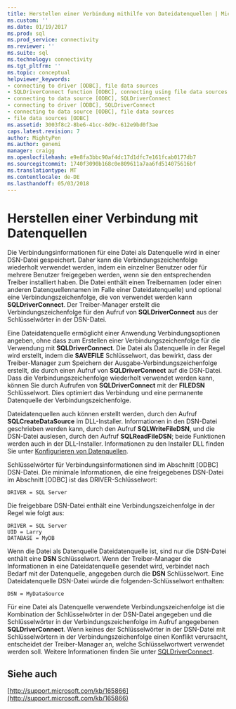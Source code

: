 ```yaml
---
title: Herstellen einer Verbindung mithilfe von Dateidatenquellen | Microsoft Docs
ms.custom: ''
ms.date: 01/19/2017
ms.prod: sql
ms.prod_service: connectivity
ms.reviewer: ''
ms.suite: sql
ms.technology: connectivity
ms.tgt_pltfrm: ''
ms.topic: conceptual
helpviewer_keywords:
- connecting to driver [ODBC], file data sources
- SQLDriverConnect function [ODBC], connecting using file data sources
- connecting to data source [ODBC], SQLDriverConnect
- connecting to driver [ODBC], SQLDriverConnect
- connecting to data source [ODBC], file data sources
- file data sources [ODBC]
ms.assetid: 3003f8c2-8be6-41cc-8d9c-612e9bd0f3ae
caps.latest.revision: 7
author: MightyPen
ms.author: genemi
manager: craigg
ms.openlocfilehash: e9e8fa3bbc90af4dc17d1dfc7e161fcab0177db7
ms.sourcegitcommit: 1740f3090b168c0e809611a7aa6fd514075616bf
ms.translationtype: MT
ms.contentlocale: de-DE
ms.lasthandoff: 05/03/2018
---
```

# <a name="connecting-using-file-data-sources"></a>Herstellen einer Verbindung mit Datenquellen
Die Verbindungsinformationen für eine Datei als Datenquelle wird in einer DSN-Datei gespeichert. Daher kann die Verbindungszeichenfolge wiederholt verwendet werden, indem ein einzelner Benutzer oder für mehrere Benutzer freigegeben werden, wenn sie den entsprechenden Treiber installiert haben. Die Datei enthält einen Treibernamen (oder einen anderen Datenquellennamen im Falle einer Dateidatenquelle) und optional eine Verbindungszeichenfolge, die von verwendet werden kann **SQLDriverConnect**. Der Treiber-Manager erstellt die Verbindungszeichenfolge für den Aufruf von **SQLDriverConnect** aus der Schlüsselwörter in der DSN-Datei.  
  
 Eine Dateidatenquelle ermöglicht einer Anwendung Verbindungsoptionen angeben, ohne dass zum Erstellen einer Verbindungszeichenfolge für die Verwendung mit **SQLDriverConnect**. Die Datei als Datenquelle in der Regel wird erstellt, indem die **SAVEFILE** Schlüsselwort, das bewirkt, dass der Treiber-Manager zum Speichern der Ausgabe-Verbindungszeichenfolge erstellt, die durch einen Aufruf von **SQLDriverConnect** auf die DSN-Datei. Dass die Verbindungszeichenfolge wiederholt verwendet werden kann, können Sie durch Aufrufen von **SQLDriverConnect** mit der **FILEDSN** Schlüsselwort. Dies optimiert das Verbindung und eine permanente Datenquelle der Verbindungszeichenfolge.  
  
 Dateidatenquellen auch können erstellt werden, durch den Aufruf **SQLCreateDataSource** im DLL-Installer. Informationen in den DSN-Datei geschrieben werden kann, durch den Aufruf **SQLWriteFileDSN**, und die DSN-Datei auslesen, durch den Aufruf **SQLReadFileDSN**; beide Funktionen werden auch in der DLL-Installer. Informationen zu den Installer DLL finden Sie unter [Konfigurieren von Datenquellen](../../../odbc/reference/install/configuring-data-sources.md).  
  
 Schlüsselwörter für Verbindungsinformationen sind im Abschnitt [ODBC] DSN-Datei. Die minimale Informationen, die eine freigegebenes DSN-Datei im Abschnitt [ODBC] ist das DRIVER-Schlüsselwort:  
  
```  
DRIVER = SQL Server  
```  
  
 Die freigebbare DSN-Datei enthält eine Verbindungszeichenfolge in der Regel wie folgt aus:  
  
```  
DRIVER = SQL Server  
UID = Larry  
DATABASE = MyDB  
```  
  
 Wenn die Datei als Datenquelle Dateidatenquelle ist, sind nur die DSN-Datei enthält eine **DSN** Schlüsselwort. Wenn der Treiber-Manager die Informationen in eine Dateidatenquelle gesendet wird, verbindet nach Bedarf mit der Datenquelle, angegeben durch die **DSN** Schlüsselwort. Eine Dateidatenquelle DSN-Datei würde die folgenden-Schlüsselwort enthalten:  
  
```  
DSN = MyDataSource  
```  
  
 Für eine Datei als Datenquelle verwendete Verbindungszeichenfolge ist die Kombination der Schlüsselwörter in der DSN-Datei angegeben und die Schlüsselwörter in der Verbindungszeichenfolge im Aufruf angegebenen **SQLDriverConnect**. Wenn keines der Schlüsselwörter in der DSN-Datei mit Schlüsselwörtern in der Verbindungszeichenfolge einen Konflikt verursacht, entscheidet der Treiber-Manager an, welche Schlüsselwortwert verwendet werden soll. Weitere Informationen finden Sie unter [SQLDriverConnect](../../../odbc/reference/syntax/sqldriverconnect-function.md).  
  
## <a name="see-also"></a>Siehe auch  
 [http://support.microsoft.com/kb/165866](http://support.microsoft.com/kb/165866)
